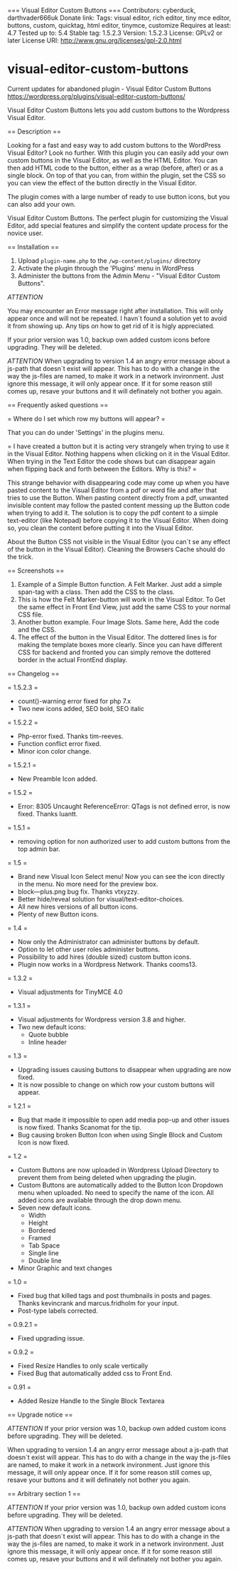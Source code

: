 === Visual Editor Custom Buttons ===
Contributors: cyberduck, darthvader666uk
Donate link: 
Tags: visual editor, rich editor, tiny mce editor, buttons, custom, quicktag, html editor, tinymce, customize
Requires at least: 4.7
Tested up to: 5.4
Stable tag: 1.5.2.3
Version: 1.5.2.3
License: GPLv2 or later
License URI: http://www.gnu.org/licenses/gpl-2.0.html

# visual-editor-custom-buttons

Current updates for abandoned plugin - Visual Editor Custom Buttons https://wordpress.org/plugins/visual-editor-custom-buttons/

Visual Editor Custom Buttons lets you add custom buttons to the Wordpress Visual Editor. 

== Description ==

Looking for a fast and easy way to add custom buttons to the WordPress Visual Editor? Look no further. With this plugin you can easily add your own custom buttons in the Visual Editor, as well as the HTML Editor. You can then add HTML code to the button, either as a wrap (before, after) or as a single block. On top of that you can, from within the plugin, set the CSS so you can view the effect of the button directly in the Visual Editor.

The plugin comes with a large number of ready to use button icons, but you can also add your own.

Visual Editor Custom Buttons. The perfect plugin for customizing the Visual Editor, add special features and simplify the content update process for the novice user.

== Installation ==

1. Upload `plugin-name.php` to the `/wp-content/plugins/` directory
2. Activate the plugin through the 'Plugins' menu in WordPress
3. Administer the buttons from the Admin Menu - "Visual Editor Custom Buttons".

*ATTENTION*

You may encounter an Error message right after installation. This will only appear once and will not be repeated. I havn´t found a solution yet to avoid it from showing up. Any tips on how to get rid of it is higly appreciated.
 
If your prior version was 1.0, backup own added custom icons before upgrading. They will be deleted.

*ATTENTION* 
When upgrading to version 1.4 an angry error message about a js-path that doesn´t exist will appear. This has to do with a change in the way the js-files are named, to make it work in a network invironment. Just ignore this message, it will only appear once. If it for some reason still comes up, resave your buttons and it will definately not bother you again.



== Frequently asked questions ==

= Where do I set which row my buttons will appear? =

That you can do under 'Settings' in the plugins menu.

= I have created a button but it is acting very strangely when trying to use it in the Visual Editor. Nothing happens when clicking on it in the Visual Editor. When trying in the Text Editor the code shows but can disappear again when flipping back and forth between the Editors. Why is this? =

This strange behavior with disappearing code may come up when you have pasted content to the Visual Editor from a pdf or word file and after that tries to use the Button. When pasting content directly from a pdf, unwanted invisible content may follow the pasted content messing up the Button code when trying to add it. The solution is to copy the pdf content to a simple text-editor (like Notepad) before copying it to the Visual Editor. When doing so, you clean the content before putting it into the Visual Editor.

About the Button CSS not visible in the Visual Editor (you can´t se any effect of the button in the Visual Editor). Cleaning the Browsers Cache should do the trick.




== Screenshots ==

1. Example of a Simple Button function. A Felt Marker. Just add a simple span-tag with a class. Then add the CSS to the class.
2. This is how the Felt Marker-button will work in the Visual Editor. To Get the same effect in Front End View, just add the same CSS to your normal CSS file.
3. Another button example. Four Image Slots. Same here, Add the code and the CSS.
4. The effect of the button in the Visual Editor. The dottered lines is for making the template boxes more clearly. Since you can have different CSS for backend and fronted you can simply remove the dottered border in the actual FrontEnd display.



== Changelog ==

= 1.5.2.3 =
* count()-warning error fixed for php 7.x
* Two new icons added, SEO bold, SEO italic

= 1.5.2.2 =
* Php-error fixed. Thanks tim-reeves.
* Function conflict error fixed.
* Minor icon color change.

= 1.5.2.1 =
* New Preamble Icon added.

= 1.5.2 =
* Error: 8305 Uncaught ReferenceError: QTags is not defined error, is now fixed. Thanks luantt.

= 1.5.1 =
* removing option for non authorized user to add custom buttons from the top admin bar.

= 1.5 = 
* Brand new Visual Icon Select menu! Now you can see the icon directly in the menu. No more need for the preview box.
* block—plus.png bug fix. Thanks vtxyzzy.
* Better hide/reveal solution for visual/text-editor-choices.
* All new hires versions of all button icons.
* Plenty of new Button icons.

= 1.4 = 
* Now only the Administrator can administer buttons by default.
* Option to let other user roles administer buttons.
* Possibility to add hires (double sized) custom button icons.
* Plugin now works in a Wordpress Network. Thanks cooms13.

= 1.3.2 = 
* Visual adjustments for TinyMCE 4.0

= 1.3.1 =
* Visual adjustments for Wordpress version 3.8 and higher.
* Two new default icons:
  - Quote bubble
  - Inline header

= 1.3 =
* Upgrading issues causing buttons to disappear when upgrading are now fixed.
* It is now possible to change on which row your custom buttons will appear.

= 1.2.1 =
* Bug that made it impossible to open add media pop-up and other issues is now fixed. Thanks Scanomat for the tip.
* Bug causing broken Button Icon when using Single Block and Custom Icon is now fixed.

= 1.2 =
* Custom Buttons are now uploaded in Wordpress Upload Directory to prevent them from being deleted when upgrading the plugin.
* Custom Buttons are automatically added to the Button Icon Dropdown menu when uploaded. No need to specify the name of the icon. All added icons are available through the drop down menu.
* Seven new default icons. 
  - Width
  - Height
  - Bordered
  - Framed
  - Tab Space
  - Single line
  - Double line
* Minor Graphic and text changes

= 1.0 =
* Fixed bug that killed tags and post thumbnails in posts and pages. Thanks kevincrank and marcus.fridholm for your input. 
* Post-type labels corrected.

= 0.9.2.1 =
* Fixed upgrading issue.

= 0.9.2 =
* Fixed Resize Handles to only scale vertically
* Fixed Bug that automatically added css to Front End.

= 0.91 =
* Added Resize Handle to the Single Block Textarea

== Upgrade notice ==

*ATTENTION* 
If your prior version was 1.0, backup own added custom icons before upgrading. They will be deleted.

When upgrading to version 1.4 an angry error message about a js-path that doesn´t exist will appear. This has to do with a change in the way the js-files are named, to make it work in a network invironment. Just ignore this message, it will only appear once. If it for some reason still comes up, resave your buttons and it will definately not bother you again.


== Arbitrary section 1 ==

*ATTENTION* 
If your prior version was 1.0, backup own added custom icons before upgrading. They will be deleted.

*ATTENTION* 
When upgrading to version 1.4 an angry error message about a js-path that doesn´t exist will appear. This has to do with a change in the way the js-files are named, to make it work in a network invironment. Just ignore this message, it will only appear once. If it for some reason still comes up, resave your buttons and it will definately not bother you again.